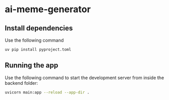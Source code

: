 # ai-meme-generator


## Install dependencies 

Use the following command
```bash
uv pip install pyproject.toml
```

## Running the app

Use the following command to start the development server from inside the backend folder:

```bash
uvicorn main:app --reload --app-dir .
```
